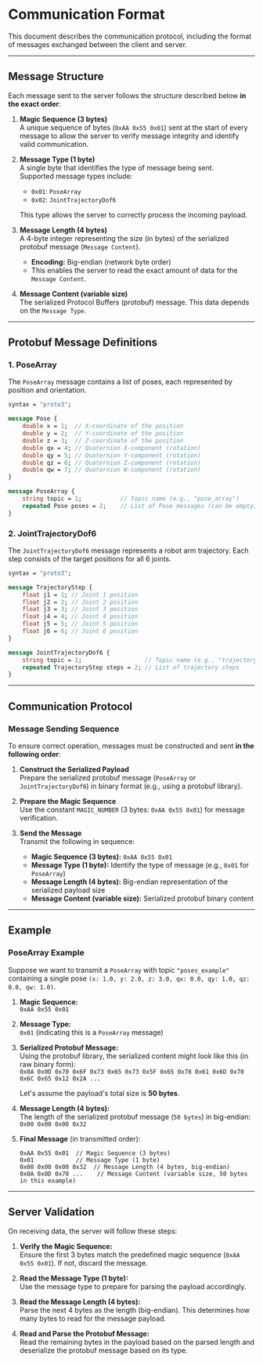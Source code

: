 # Communication Format

This document describes the communication protocol, including the format of messages exchanged between the client and server.

---

## Message Structure

Each message sent to the server follows the structure described below **in the exact order**:

1. **Magic Sequence (3 bytes)**  
   A unique sequence of bytes (`0xAA 0x55 0x01`) sent at the start of every message to allow the server to verify message integrity and identify valid communication.

2. **Message Type (1 byte)**  
   A single byte that identifies the type of message being sent.  
   Supported message types include:
    - `0x01`: `PoseArray`
    - `0x02`: `JointTrajectoryDof6`

   This type allows the server to correctly process the incoming payload.

3. **Message Length (4 bytes)**  
   A 4-byte integer representing the size (in bytes) of the serialized protobuf message (`Message Content`).  
   - **Encoding:** Big-endian (network byte order)  
   - This enables the server to read the exact amount of data for the `Message Content`.

4. **Message Content (variable size)**  
   The serialized Protocol Buffers (protobuf) message. This data depends on the `Message Type`.

---

## Protobuf Message Definitions

### 1. PoseArray
The `PoseArray` message contains a list of poses, each represented by position and orientation.

```protobuf
syntax = "proto3";

message Pose {
    double x = 1;  // X-coordinate of the position
    double y = 2;  // Y-coordinate of the position
    double z = 3;  // Z-coordinate of the position
    double qx = 4; // Quaternion X-component (rotation)
    double qy = 5; // Quaternion Y-component (rotation)
    double qz = 6; // Quaternion Z-component (rotation)
    double qw = 7; // Quaternion W-component (rotation)
}

message PoseArray {
    string topic = 1;           // Topic name (e.g., "pose_array")
    repeated Pose poses = 2;    // List of Pose messages (can be empty)
}
```

### 2. JointTrajectoryDof6
The `JointTrajectoryDof6` message represents a robot arm trajectory. Each step consists of the target positions for all 6 joints.

```protobuf
syntax = "proto3";

message TrajectoryStep {
    float j1 = 1; // Joint 1 position
    float j2 = 2; // Joint 2 position
    float j3 = 3; // Joint 3 position
    float j4 = 4; // Joint 4 position
    float j5 = 5; // Joint 5 position
    float j6 = 6; // Joint 6 position
}

message JointTrajectoryDof6 {
    string topic = 1;                  // Topic name (e.g., "trajectory_topic")
    repeated TrajectoryStep steps = 2; // List of trajectory steps
}
```

---

## Communication Protocol

### Message Sending Sequence

To ensure correct operation, messages must be constructed and sent **in the following order**:

1. **Construct the Serialized Payload**  
   Prepare the serialized protobuf message (`PoseArray` or `JointTrajectoryDof6`) in binary format (e.g., using a protobuf library).

2. **Prepare the Magic Sequence**  
   Use the constant `MAGIC_NUMBER` (3 bytes: `0xAA 0x55 0x01`) for message verification.

3. **Send the Message**  
   Transmit the following in sequence:
    - **Magic Sequence (3 bytes):** `0xAA 0x55 0x01`
    - **Message Type (1 byte):** Identify the type of message (e.g., `0x01` for `PoseArray`)
    - **Message Length (4 bytes):** Big-endian representation of the serialized payload size
    - **Message Content (variable size):** Serialized protobuf binary content

---

## Example

### PoseArray Example

Suppose we want to transmit a `PoseArray` with topic `"poses_example"` containing a single pose `(x: 1.0, y: 2.0, z: 3.0, qx: 0.0, qy: 1.0, qz: 0.0, qw: 1.0)`.

1. **Magic Sequence:**  
   `0xAA 0x55 0x01`

2. **Message Type:**  
   `0x01` (indicating this is a `PoseArray` message)

3. **Serialized Protobuf Message:**  
   Using the protobuf library, the serialized content might look like this (in raw binary form):  
   `0x0A 0x0D 0x70 0x6F 0x73 0x65 0x73 0x5F 0x65 0x78 0x61 0x6D 0x70 0x6C 0x65 0x12 0x2A ...`  

   Let's assume the payload's total size is **50 bytes**.

4. **Message Length (4 bytes):**  
   The length of the serialized protobuf message (`50 bytes`) in big-endian:  
   `0x00 0x00 0x00 0x32`

5. **Final Message** (in transmitted order):  
   ```
   0xAA 0x55 0x01  // Magic Sequence (3 bytes)
   0x01            // Message Type (1 byte)
   0x00 0x00 0x00 0x32  // Message Length (4 bytes, big-endian)
   0x0A 0x0D 0x70 ...    // Message Content (variable size, 50 bytes in this example)
   ```

---

## Server Validation

On receiving data, the server will follow these steps:

1. **Verify the Magic Sequence:**  
   Ensure the first 3 bytes match the predefined magic sequence (`0xAA 0x55 0x01`). If not, discard the message.

2. **Read the Message Type (1 byte):**  
   Use the message type to prepare for parsing the payload accordingly.

3. **Read the Message Length (4 bytes):**  
   Parse the next 4 bytes as the length (big-endian). This determines how many bytes to read for the message payload.

4. **Read and Parse the Protobuf Message:**  
   Read the remaining bytes in the payload based on the parsed length and deserialize the protobuf message based on its type.


